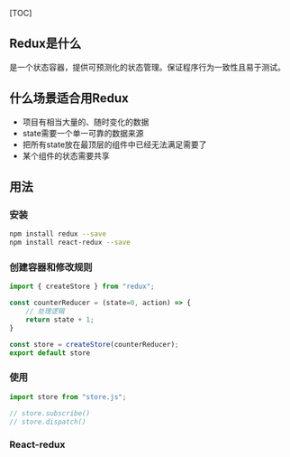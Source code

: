 [TOC]

## Redux是什么

是一个状态容器，提供可预测化的状态管理。保证程序行为一致性且易于测试。



## 什么场景适合用Redux

- 项目有相当大量的、随时变化的数据
- state需要一个单一可靠的数据来源
- 把所有state放在最顶层的组件中已经无法满足需要了
- 某个组件的状态需要共享



## 用法

### 安装

```bash
npm install redux --save
npm install react-redux --save
```



### 创建容器和修改规则

```js
import { createStore } from "redux";

const counterReducer = (state=0, action) => {
    // 处理逻辑
    return state + 1;
}

const store = createStore(counterReducer);
export default store
```



### 使用

```js
import store from "store.js";

// store.subscribe()
// store.dispatch()
```



### React-redux



